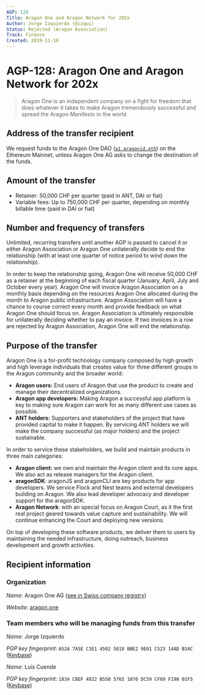```yaml
---
AGP: 128
Title: Aragon One and Aragon Network for 202x
Author: Jorge Izquierdo (@izqui)
Status: Rejected (Aragon Association)
Track: Finance
Created: 2019-11-18
---
```


# AGP-128: Aragon One and Aragon Network for 202x

> Aragon One is an independent company on a fight for freedom that does whatever it takes to make Aragon tremendously successful and spread the Aragon Manifesto in the world

## Address of the transfer recipient
We request funds to the Aragon One DAO ([`a1.aragonid.eth`](https://mainnet.aragon.org/#/a1.aragonid.eth/)) on the Ethereum Mainnet, unless Aragon One AG asks to change the destination of the funds.

## Amount of the transfer
- Retainer: 50,000 CHF per quarter (paid in ANT, DAI or fiat)
- Variable fees: Up to 750,000 CHF per quarter, depending on monthly billable time (paid in DAI or fiat)

## Number and frequency of transfers
Unlimited, recurring transfers until another AGP is passed to cancel it or either Aragon Association or Aragon One unilaterally decide to end the relationship (with at least one quarter of notice period to wind down the relationship).

In order to keep the relationship going, Aragon One will receive 50,000 CHF as a retainer at the beginning of each fiscal quarter (January, April, July and October every year).
Aragon One will invoice Aragon Association on a monthly basis depending on the resources Aragon One allocated during the month to Aragon public infrastructure. Aragon Association will have a chance to course correct every month and provide feedback on what Aragon One should focus on. Aragon Association is ultimately responsible for unilaterally deciding whether to pay an invoice.
If two invoices in a row are rejected by Aragon Association, Aragon One will end the relationship.

## Purpose of the transfer

Aragon One is a for-profit technology company composed by high growth and high leverage individuals that creates value for three different groups in the Aragon community and the broader world:

- **Aragon users:** End users of Aragon that use the product to create and manage their decentralized organizations.
- **Aragon app developers:** Making Aragon a successful app platform is key to making sure Aragon can work for as many different use cases as possible.
- **ANT holders:** Supporters and stakeholders of the project that have provided capital to make it happen. By servicing ANT holders we will make the company successful (as major holders) and the project sustainable.

In order to service these stakeholders, we build and maintain products in three main categories:

- **Aragon client:** we own and maintain the Aragon client and its core apps. We also act as release managers for the Aragon client.
- **aragonSDK**: aragonJS and aragonCLI are key products for app developers. We service Flock and Nest teams and external developers building on Aragon. We also lead developer advocacy and developer support for the aragonSDK.
- **Aragon Network**: with an special focus on Aragon Court, as it the first real project geared towards value capture and sustainability. We will continue enhancing the Court and deploying new versions.

On top of developing these software products, we deliver them to users by maintaining the needed infrastructure, doing outreach, business development and growth activities.

## Recipient information

### Organization
_Name_: Aragon One AG ([see in Swiss company registry](https://zg.chregister.ch/cr-portal/auszug/auszug.xhtml?uid=CHE-295.692.532))

_Website_: [aragon.one](https://aragon.one)

### Team members who will be managing funds from this transfer

_Name_: Jorge Izquierdo

_PGP key fingerprint_: `A52A 7A5E C3E1 4502 5018 BBE2 9E01 C523 14AD B34C` ([Keybase](https://keybase.io/ji))

_Name_: Luis Cuende

_PGP key fingerprint_: `1834 CBEF 4022 B550 5765 1070 DC59 CF69 F198 01F5` ([Keybase](https://keybase.io/li))
